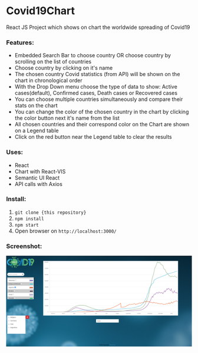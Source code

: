 # Covid19Chart
React JS Project which shows on chart the worldwide spreading of Covid19

### Features:
* Embedded Search Bar to choose country OR choose country by scrolling on the list of countries
* Choose country by clicking on it's name
* The chosen country Covid statistics (from API) will be shown on the chart in chronological order
* With the Drop Down menu choose the type of data to show: Active cases(default), Confirmed cases, Death cases or Recovered cases
* You can choose multiple countries simultaneously and compare their stats on the chart
* You can change the color of the chosen country in the chart by clicking the color button next it's name from the list
* All chosen countries and their correspond color on the Chart are shown on a Legend table
* Click on the red button near the Legend table to clear the results

### Uses:
* React
* Chart with React-VIS
* Semantic UI React
* API calls with Axios

### Install:
1. `git clone {this repository}`
2. `npm install`
3. `npm start`
4. Open browser on `http://localhost:3000/`  

### Screenshot:
![Home screen](https://raw.githubusercontent.com/NaskoTrak/covid19_chart/main/Covid_App.png "Home screen")
